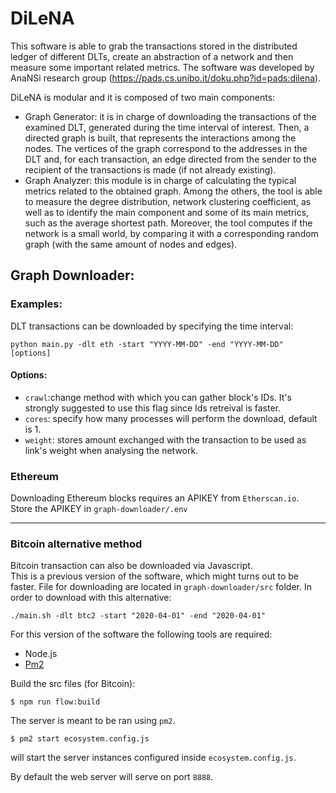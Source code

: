 # DiLeNA
This software is able to grab the transactions stored in the distributed ledger of different DLTs, create an abstraction of a network and then measure some important related metrics. The software was developed by AnaNSi research group (https://pads.cs.unibo.it/doku.php?id=pads:dilena).

 DiLeNA is modular and it is composed of two main components:

* Graph Generator: it is in charge of downloading the transactions of the examined DLT, generated during the time interval of interest. Then, a directed graph is built, that represents the interactions among the nodes. The vertices of the graph correspond to the addresses in the DLT and, for each transaction, an edge directed from the sender to the recipient of the transactions is made (if not already existing).
* Graph Analyzer: this module is in charge of calculating the typical metrics related to the obtained graph. Among the others, the tool is able to measure the degree distribution, network clustering coefficient, as well as to identify the main component and some of its main metrics, such as the average shortest path. Moreover, the tool computes if the network is a small world, by comparing it with a corresponding random graph (with the same amount of nodes and edges).

## Graph Downloader: 

### Examples:
DLT transactions can be downloaded by specifying the time interval:
```
python main.py -dlt eth -start "YYYY-MM-DD" -end "YYYY-MM-DD" [options]
```
#### Options:
- `crawl`:change method with which you can gather block's IDs. It's strongly suggested to use this flag since Ids retreival is faster.
- `cores`: specify how many processes will perform the download, default is 1.
- `weight`: stores amount exchanged with the transaction to be used as link's weight when analysing the network.

### Ethereum 

Downloading Ethereum blocks requires an APIKEY from `Etherscan.io`.\
Store the APIKEY in `graph-downloader/.env`

------------
### Bitcoin alternative method 
Bitcoin transaction can also be downloaded via Javascript.\
This is a previous version of the software, which might turns out to be faster. File for downloading are located in `graph-downloader/src` 		folder. 
In order to download with this alternative:
```
./main.sh -dlt btc2 -start "2020-04-01" -end "2020-04-01" 
```

For this version of the software the following tools are required:
*   Node.js
*   [Pm2](http://pm2.keymetrics.io/)

Build the src files (for Bitcoin):
```
$ npm run flow:build
```
The server is meant to be ran using `pm2`.

```
$ pm2 start ecosystem.config.js
```
will start the server instances configured inside `ecosystem.config.js`.

By default the web server will serve on port `8888`. 



